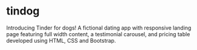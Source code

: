 # tindog
Introducing Tinder for dogs!  A fictional dating app with responsive landing page featuring full width content, a testimonial carousel, and pricing table developed using HTML, CSS and Bootstrap.
